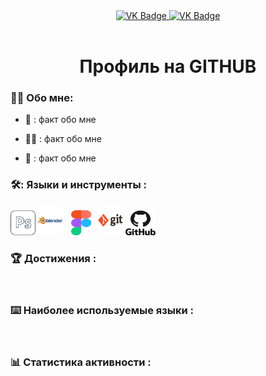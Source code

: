<div id=”badges” align ="center">
	<a href= “https://vk.com/rutell_blowhey”>
    <img src="https://img.shields.io/badge/VK-blue?style=for-the-badge&logo=myki&logoColor=white" alt="VK Badge" />
  </a>  
  
  <a href="https://mail.google.com/mail/u/0/#inbox">
    <img src="https://img.shields.io/badge/EMAIL-red?style=for-the-badge&logo=Gmail1&logoColor=white" alt="VK Badge" />
  </a> 
</div>

<div id="viewprof" align="center">
    <img src="https://komarev.com/ghpvc/?username=rutell&style=flat-square&color=blue" alt=""/>
</div>

<div id="heythere" align="center">
    <h1> Профиль на GITHUB </h1>
</div>


### :man_technologist: Обо мне:

- 🧠 : факт обо мне

- 👨‍✈️ : факт обо мне

- 🚙 : факт обо мне

### 🛠️: Языки и инструменты :

<div>
    <img src="https://github.com/devicons/devicon/blob/master/icons/photoshop/photoshop-line.svg" width="40" height="40"/>
    <img src="https://github.com/devicons/devicon/blob/master/icons/blender/blender-original-wordmark.svg" width="40" height="48"/>
    <img src="https://github.com/devicons/devicon/blob/master/icons/figma/figma-original.svg" width="48" height="40"/>
    <img src="https://github.com/devicons/devicon/blob/master/icons/git/git-original-wordmark.svg" width="40" height="48"/>
    <img src="https://github.com/devicons/devicon/blob/master/icons/github/github-original-wordmark.svg" width="48" height="40" />	    
</div>

### 🏆 Достижения :

<div>
    <img src="https://github-profile-trophy.vercel.app/?username=rutell" alt=""/>
</div>

### ⌨️ Наиболее используемые языки :

<div>
  <img src="https://github-readme-stats.vercel.app/api/top-langs/?username=rutell" alt=""/>
</div>

### 📊 Статистика активности :

<div>
    <img src="https://github-readme-activity-graph.vercel.app/graph?username=rutell&theme=dracula" alt=""/>
</div>
